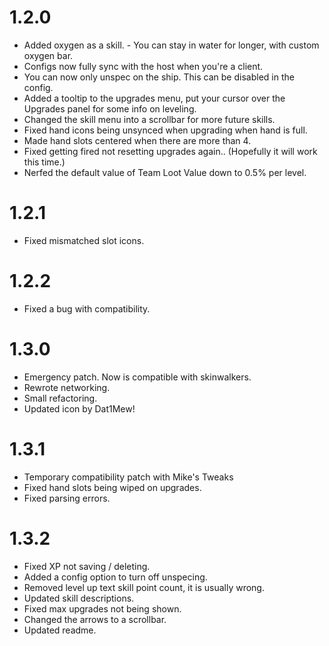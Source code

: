 # 1.2.0
+ Added oxygen as a skill. - You can stay in water for longer, with custom oxygen bar.
+ Configs now fully sync with the host when you're a client.
+ You can now only unspec on the ship. This can be disabled in the config.
+ Added a tooltip to the upgrades menu, put your cursor over the Upgrades panel for some info on leveling.
+ Changed the skill menu into a scrollbar for more future skills.
+ Fixed hand icons being unsynced when upgrading when hand is full.
+ Made hand slots centered when there are more than 4.
+ Fixed getting fired not resetting upgrades again.. (Hopefully it will work this time.)
+ Nerfed the default value of Team Loot Value down to 0.5% per level.
# 1.2.1
+ Fixed mismatched slot icons.
# 1.2.2
+ Fixed a bug with compatibility.
# 1.3.0
+ Emergency patch. Now is compatible with skinwalkers.
+ Rewrote networking.
+ Small refactoring.
+ Updated icon by Dat1Mew!
# 1.3.1
+ Temporary compatibility patch with Mike's Tweaks
+ Fixed hand slots being wiped on upgrades.
+ Fixed parsing errors.
# 1.3.2
+ Fixed XP not saving / deleting.
+ Added a config option to turn off unspecing.
+ Removed level up text skill point count, it is usually wrong.
+ Updated skill descriptions.
+ Fixed max upgrades not being shown.
+ Changed the arrows to a scrollbar.
+ Updated readme.